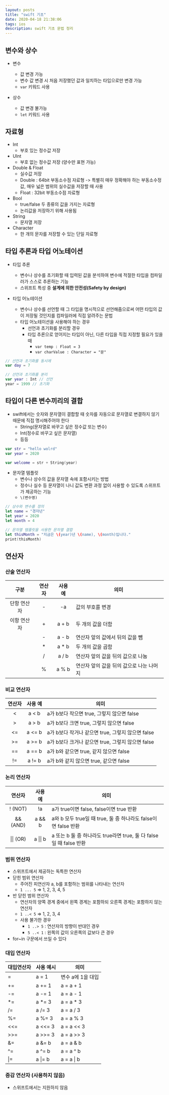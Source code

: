 ```yaml
---
layout: posts
title: "swift 기초"
date: 2020-04-18 21:38:06
tags: ios
description: swift 기초 문법 정리
---
```



## 변수와 상수

+ 변수
  - 값 변경 가능
  - 변수 값 변경 시 처음 저장했던 값과 일치하는 타입으로만 변경 가능
  - `var` 키워드 사용

+ 상수
  - 값 변경 불가능
  - `let` 키워드 사용



## 자료형

+ Int
  + 부호 있는 정수값 저장
+ UInt
  + 부호 없는 정수값 저장 (양수만 표현 가능)
+ Double & Float
  + 실수값 저장
  + Double : 64bit 부동소수점 자료형  -> 특별히 매우 정확해야 하는 부동소수정 값, 매우 넓은 범위의 실수값을 저장할 때 사용
  + Float : 32bit 부동소수점 자료형
+ Bool
  + true/false 두 종류의 값을 가지는 자료형
  + 논리값을 저장하기 위해 사용됨
+ String
  + 문자열 저장
+ Character
  + 한 개의 문자를 저장할 수 있는 단일 자료형



## 타입 추론과 타입 어노테이션

+ 타입 추론
  + 변수나 상수를 초기화할 때 입력된 값을 분석하여 변수에 적절한 타입을 컴파일러가 스스로 추론하는 기능
  + 스위프트 특성 중 **설계에 의한 안전성(Safety by design)** 

+ 타입 어노테이션
  + 변수나 상수를 선언할 때 그 타입을 명시적으로 선언해줌으로써 어떤 타입의 값이 저장될 것인지를 컴파일러에 직접 알려주는 문법
  + 타입 어노테이션을 사용해야 하는 경우
    + 선언과 초기화를 분리할 경우
    + 타입 추론으로 얻어지는 타입이 아닌, 다른 타입을 직접 지정할 필요가 있을 때  
      + `var temp : Float = 3`
      + `var charValue : Character = "문"` 

``` swift
// 선언과 초기화를 동시에
var day = 7

// 선언과 초기화를 분리
var year : Int // 선언
year = 1999 // 초기화
```



## 타입이 다른 변수끼리의 결합

+ swift에서는 숫자와 문자열이 결합할 때 숫자를 자동으로 문자열로 변결하지 않기 때문에 직접 명시해주어야 한다
  + String(문자열로 바꾸고 싶은 정수값 또는 변수)
  + Int(정수로 바꾸고 싶은 문자열)
  + 등등

``` swift
var str = "hello wolrd"
var year = 2020

var welcome = str + String(year)

```

+ 문자열 템플릿
  + 변수나 상수의 값을 문자열 속에 포함시키는 방법
  + 정수나 실수 등 문자열이 나니 값도 변환 과정 없이 사용할 수 있도록 스위프트가 제공하는 기능
  + `\(변수명)`

``` swift
// 상수와 변수를 정의
let name = "경자년"
let year = 2020
let month = 4

// 문자열 템플릿을 사용한 문자열 결합
let thisMonth = "지금은 \(year)년 \(name), \(month)입니다."
print(thisMonth)
```



## 연산자

### 산술 연산자

|    구분     | 연산자 | 사용 예 | 의미                                     |
| :---------: | :----: | :-----: | ---------------------------------------- |
| 단항 연산자 |   -    |   -a    | 값의 부호를 변경                         |
| 이항 연산자 |   +    |  a + b  | 두 개의 값을 더함                        |
|             |   -    |  a - b  | 연산자 앞의 값에서 뒤의 값을 뺌          |
|             |   *    |  a * b  | 두 개의 값을 곱함                        |
|             |   /    |  a / b  | 연산자 앞의 값을 뒤의 값으로 나눔        |
|             |   %    |  a % b  | 연산자 앞의 값을 뒤의 값으로 나눈 나머지 |



### 비교 연산자

| 연산자 | 사용 예 | 의미                                              |
| :----: | :-----: | ------------------------------------------------- |
|   <    |  a < b  | a가 b보다 작으면 true, 그렇지 않으면 false        |
|   >    |  a > b  | a가 b보다 크면 true, 그렇지 않으면 false          |
|   <=   | a <= b  | a가 b보다 작거나 같으면 true, 그렇지 않으면 false |
|   >=   | a >= b  | a가 b보다 크거나 같으면 true, 그렇지 않으면 false |
|   ==   | a == b  | a가 b와 같으면 true, 같지 않으면 false            |
|   !=   | a != b  | a가 b와 같지 않으면 true, 같으면 false            |



### 논리 연산자

|  연산자   | 사용 예  | 의미                                                         |
| :-------: | :------: | ------------------------------------------------------------ |
|  ! (NOT)  |    !a    | a가 true이면 false, false이면 true 반환                      |
| && (AND)  |  a && b  | a와 b 모두 true일 때 true, 둘 중 하나라도 false이면 false 반환 |
| \|\| (OR) | a \|\| b | a 또는 b 둘 중 하나라도 true라면 true, 둘 다 false일 때 false 반환 |



### 범위 연산자

+ 스위프트에서 제공하는 독특한 연산자
+ 닫힌 범위 연산자
  + 주어진 피연산자 a, b를 포함하는 범위를 나타내는 연산자
  + `1 ... 5` => 1, 2, 3, 4, 5
+ 반 닫힌 범위 연산자
  + 연산자의 양쪽 경계 중에서 왼쪽 경계는 포함하되 오른쪽 경계는 포함하지 않는 연산자
  + `1 ..< 5` => 1, 2, 3, 4
  + 사용 불가한 경우
    + `1 ..> 5` : 연산자의 방향이 반대인 경우
    + `5 ..< 1` : 왼쪽의 값이 오른쪽의 값보다 큰 경우
+ for~in 구문에서 쓰일 수 있다



### 대입 연산자

| 대입연산자 | 사용 예시 | 의미              |
| ---------- | --------- | ----------------- |
| =          | a = 1     | 변수 a에 1을 대입 |
| +=         | a += 1    | a = a + 1         |
| -=         | a -= 1    | a = a - 1         |
| *=         | a *= 3    | a = a * 3         |
| /=         | a /= 3    | a = a / 3         |
| %=         | a %= 3    | a = a % 3         |
| <<=        | a <<= 3   | a = a << 3        |
| >>=        | a >>= 3   | a = a >> 3        |
| &=         | a &= b    | a = a & b         |
| ^=         | a ^= b    | a = a ^ b         |
| \|=        | a \|= b   | a = a \| b        |



### 증감 연산자 (사용하지 않음)

+ 스위프트에서는 지원하지 않음